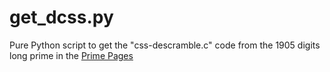 # get_dcss.py

Pure Python script to get the "css-descramble.c" code from the 1905 digits long prime in the [Prime Pages](https://primes.utm.edu/primes/page.php?id=37569)
